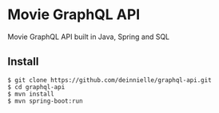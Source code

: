 # Movie GraphQL API
Movie GraphQL API built in Java, Spring and SQL

## Install
```
$ git clone https://github.com/deinnielle/graphql-api.git
$ cd graphql-api
$ mvn install
$ mvn spring-boot:run
```
